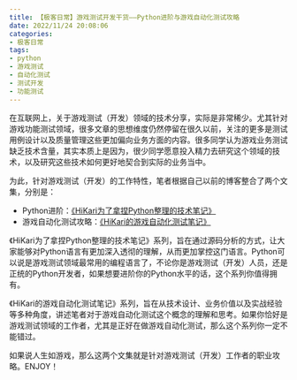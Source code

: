 ```yaml
---
title: 【极客日常】游戏测试开发干货——Python进阶与游戏自动化测试攻略
date: 2022/11/24 20:08:06
categories:
- 极客日常
tags:
- python
- 游戏测试
- 自动化测试
- 测试开发
- 功能测试
---
```


在互联网上，关于游戏测试（开发）领域的技术分享，实际是非常稀少。尤其针对游戏功能测试领域，很多文章的思想维度仍然停留在很久以前，关注的更多是测试用例设计以及质量管理这些更加偏向业务方面的内容。很多同学认为游戏业务测试缺乏技术含量，其实本质上是因为，很少同学愿意投入精力去研究这个领域的技术，以及研究这些技术如何更好地契合到实际的业务当中。

为此，针对游戏测试（开发）的工作特性，笔者根据自己以前的博客整合了两个文集，分别是：

<!-- more -->

- Python进阶：[《HiKari为了拿捏Python整理的技术笔记》](https://download.csdn.net/download/u013842501/86735794)
- 游戏自动化测试攻略：[《HiKari的游戏自动化测试笔记》](https://download.csdn.net/download/u013842501/87149729)

《HiKari为了拿捏Python整理的技术笔记》系列，旨在通过源码分析的方式，让大家能够对Python语言有更加深入透彻的理解，从而更加掌控这门语言。Python可以说是游戏测试领域最常用的编程语言了，不论你是游戏测试（开发）人员，还是正统的Python开发者，如果想要进阶你的Python水平的话，这个系列你值得拥有。

《HiKari的游戏自动化测试笔记》系列，旨在从技术设计、业务价值以及实战经验等多种角度，讲述笔者对于游戏自动化测试这个概念的理解和思考。如果你恰好是游戏测试领域的工作者，尤其是正好在做游戏自动化测试，那么这个系列你一定不能错过。

如果说人生如游戏，那么这两个文集就是针对游戏测试（开发）工作者的职业攻略。ENJOY！
